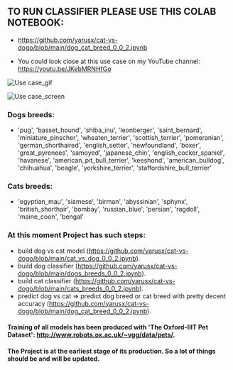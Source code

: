 ## TO RUN CLASSIFIER PLEASE USE THIS COLAB NOTEBOOK: 

  * https://github.com/yarusx/cat-vs-dogo/blob/main/dog_cat_breed_0_0_2.ipynb

  * You could look close at this use case on my YouTube channel: https://youtu.be/JKebMRNHfGo
  
![Use case_gif](https://github.com/yarusx/cat-vs-dogo/blob/main/usecase.gif)

![Use case_screen](https://github.com/yarusx/cat-vs-dogo/raw/main/dvc_usecase.png)

### Dogs breeds:
 * 'pug', 'basset_hound', 'shiba_inu', 'leonberger', 'saint_bernard', 'miniature_pinscher', 'wheaten_terrier', 'scottish_terrier', 'pomeranian', 'german_shorthaired', 'english_setter', 'newfoundland', 'boxer', 'great_pyrenees', 'samoyed', 'japanese_chin', 'english_cocker_spaniel', 'havanese', 'american_pit_bull_terrier', 'keeshond', 'american_bulldog', 'chihuahua', 'beagle', 'yorkshire_terrier', 'staffordshire_bull_terrier'

### Cats breeds:
 * 'egyptian_mau', 'siamese', 'birman', 'abyssinian', 'sphynx', 'british_shorthair', 'bombay', 'russian_blue', 'persian', 'ragdoll', 'maine_coon', 'bengal'

### At this moment Project has such steps:
  * build dog vs cat model (https://github.com/yarusx/cat-vs-dogo/blob/main/cat_vs_dog_0_0_2.ipynb).
  * build dog classifier (https://github.com/yarusx/cat-vs-dogo/blob/main/dogs_breeds_0_0_2.ipynb).
  * build cat classifier (https://github.com/yarusx/cat-vs-dogo/blob/main/cats_breeds_0_0_2.ipynb).
  * predict dog vs cat => predict dog breed or cat breed with pretty decent accuracy (https://github.com/yarusx/cat-vs-dogo/blob/main/dog_cat_breed_0_0_2.ipynb).

#### Training of all models has been produced with 'The Oxford-IIIT Pet Dataset': http://www.robots.ox.ac.uk/~vgg/data/pets/.

#### The Project is at the earliest stage of its production. So a lot of things should be and will be updated.
